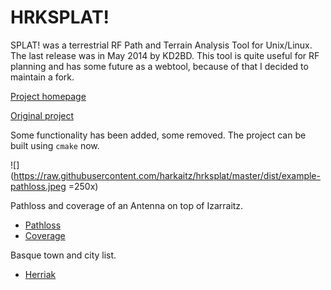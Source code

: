 # HRKSPLAT!

SPLAT! was a terrestrial RF Path and Terrain Analysis Tool for Unix/Linux. The
last release was in May 2014 by KD2BD. This tool is quite useful for RF planning
and has some future as a webtool, because of that I decided to maintain a fork.

[Project homepage](https://github.com/harkaitz/hrksplat)

[Original project](http://www.qsl.net/kd2bd/splat.html)

Some functionality has been added, some removed. The project can be built
using `cmake` now.

![](https://raw.githubusercontent.com/harkaitz/hrksplat/master/dist/example-pathloss.jpeg =250x)

Pathloss and coverage of an Antenna on top of Izarraitz.

- [Pathloss](https://github.com/harkaitz/hrksplat/tests/azpeitia/out/pathloss-azpeitia.ppm)
- [Coverage](https://github.com/harkaitz/hrksplat/tests/azpeitia/out/coverage-azpeitia.ppm)

Basque town and city list.

- [Herriak](https://github.com/harkaitz/hrksplat/blob/master/tests/azpeitia/herriak.dat)


